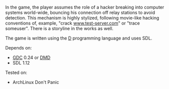 In the game, the player assumes the role of a hacker breaking into computer systems world-wide, bouncing his connection off relay stations to avoid detection.
This mechanism is highly stylized, following movie-like hacking conventions of, example, "crack www.test-server.com" or "trace someuser". There is a storyline in the works as well.

The game is written using the [D](http://digitalmars.com/d/index.html) programming language and uses SDL.

Depends on:
  * [GDC](http://dgcc.sourceforge.net/) 0.24 or [DMD](http://digitalmars.com/d/download.html)
  * SDL 1.12

Tested on:
  * ArchLinux Don't Panic